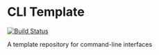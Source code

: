 # CLI Template

[![Build Status](https://travis-ci.org/deg4uss3r/cli-template.svg?branch=quicli)](https://travis-ci.org/deg4uss3r/cli-template)

A template repository for command-line interfaces
